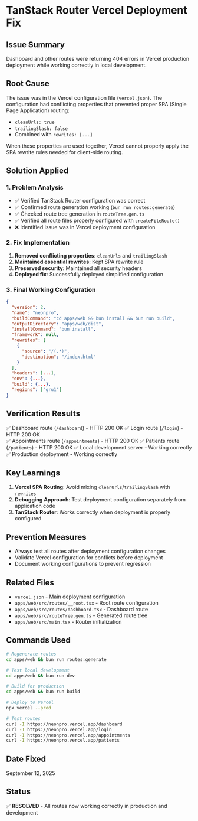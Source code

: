 # TanStack Router Vercel Deployment Fix

## Issue Summary
Dashboard and other routes were returning 404 errors in Vercel production deployment while working correctly in local development.

## Root Cause
The issue was in the Vercel configuration file (`vercel.json`). The configuration had conflicting properties that prevented proper SPA (Single Page Application) routing:

- `cleanUrls: true`
- `trailingSlash: false` 
- Combined with `rewrites: [...]`

When these properties are used together, Vercel cannot properly apply the SPA rewrite rules needed for client-side routing.

## Solution Applied

### 1. Problem Analysis
- ✅ Verified TanStack Router configuration was correct
- ✅ Confirmed route generation working (`bun run routes:generate`)
- ✅ Checked route tree generation in `routeTree.gen.ts`
- ✅ Verified all route files properly configured with `createFileRoute()`
- ❌ Identified issue was in Vercel deployment configuration

### 2. Fix Implementation
1. **Removed conflicting properties**: `cleanUrls` and `trailingSlash`
2. **Maintained essential rewrites**: Kept SPA rewrite rule
3. **Preserved security**: Maintained all security headers
4. **Deployed fix**: Successfully deployed simplified configuration

### 3. Final Working Configuration
```json
{
  "version": 2,
  "name": "neonpro",
  "buildCommand": "cd apps/web && bun install && bun run build",
  "outputDirectory": "apps/web/dist",
  "installCommand": "bun install",
  "framework": null,
  "rewrites": [
    {
      "source": "/(.*)",
      "destination": "/index.html"
    }
  ],
  "headers": [...],
  "env": {...},
  "build": {...},
  "regions": ["gru1"]
}
```

## Verification Results
✅ Dashboard route (`/dashboard`) - HTTP 200 OK
✅ Login route (`/login`) - HTTP 200 OK  
✅ Appointments route (`/appointments`) - HTTP 200 OK
✅ Patients route (`/patients`) - HTTP 200 OK
✅ Local development server - Working correctly
✅ Production deployment - Working correctly

## Key Learnings
1. **Vercel SPA Routing**: Avoid mixing `cleanUrls`/`trailingSlash` with `rewrites`
2. **Debugging Approach**: Test deployment configuration separately from application code
3. **TanStack Router**: Works correctly when deployment is properly configured

## Prevention Measures
- Always test all routes after deployment configuration changes
- Validate Vercel configuration for conflicts before deployment
- Document working configurations to prevent regression

## Related Files
- `vercel.json` - Main deployment configuration
- `apps/web/src/routes/__root.tsx` - Root route configuration
- `apps/web/src/routes/dashboard.tsx` - Dashboard route
- `apps/web/src/routeTree.gen.ts` - Generated route tree
- `apps/web/src/main.tsx` - Router initialization

## Commands Used
```bash
# Regenerate routes
cd apps/web && bun run routes:generate

# Test local development
cd apps/web && bun run dev

# Build for production
cd apps/web && bun run build

# Deploy to Vercel
npx vercel --prod

# Test routes
curl -I https://neonpro.vercel.app/dashboard
curl -I https://neonpro.vercel.app/login
curl -I https://neonpro.vercel.app/appointments
curl -I https://neonpro.vercel.app/patients
```

## Date Fixed
September 12, 2025

## Status
✅ **RESOLVED** - All routes now working correctly in production and development